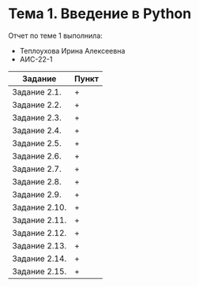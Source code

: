 # Тема 1. Введение в Python
Отчет по теме 1 выполнила:
- Теплоухова Ирина Алексеевна
- АИС-22-1


| Задание | Пункт |
| ------------- | ------------- | 
| Задание 2.1. | + | 
| Задание 2.2. | + | 
| Задание 2.3. | + | 
| Задание 2.4. | + | 
| Задание 2.5. | + | 
| Задание 2.6. | + | 
| Задание 2.7. | + | 
| Задание 2.8. | + | 
| Задание 2.9. | + | 
| Задание 2.10. | + | 
| Задание 2.11. | + | 
| Задание 2.12. | + | 
| Задание 2.13. | + | 
| Задание 2.14. | + | 
| Задание 2.15. | + | 
